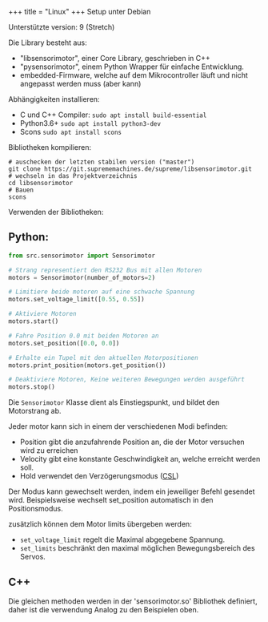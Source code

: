 +++
title = "Linux"
+++
Setup unter Debian

Unterstützte version: 9 (Stretch)

Die Library besteht aus:

- "libsensorimotor", einer Core Library, geschrieben in C++
- "pysensorimotor", einem Python Wrapper für einfache Entwicklung.
- embedded-Firmware, welche auf dem Mikrocontroller läuft und nicht angepasst werden muss (aber kann)

Abhängigkeiten installieren:

- C und C++ Compiler: `sudo apt install build-essential`
- Python3.6+ `sudo apt install python3-dev`
- Scons `sudo apt install scons`

Bibliotheken kompilieren:

```debian
# auschecken der letzten stabilen version ("master")
git clone https://git.suprememachines.de/supreme/libsensorimotor.git
# wechseln in das Projektverzeichnis
cd libsensorimotor
# Bauen
scons
```

Verwenden der Bibliotheken:

## Python:

```python
from src.sensorimotor import Sensorimotor

# Strang representiert den RS232 Bus mit allen Motoren
motors = Sensorimotor(number_of_motors=2)

# Limitiere beide motoren auf eine schwache Spannung
motors.set_voltage_limit([0.55, 0.55])

# Aktiviere Motoren
motors.start()

# Fahre Position 0.0 mit beiden Motoren an
motors.set_position([0.0, 0.0])

# Erhalte ein Tupel mit den aktuellen Motorpositionen
motors.print_position(motors.get_position())

# Deaktiviere Motoren, Keine weiteren Bewegungen werden ausgeführt
motors.stop()
```

Die `Sensorimotor` Klasse dient als Einstiegspunkt, und bildet den Motorstrang ab.

Jeder motor kann sich in einem der verschiedenen Modi befinden:

- Position gibt die anzufahrende Position an, die der Motor versuchen wird zu erreichen
- Velocity gibt eine konstante Geschwindigkeit an, welche erreicht werden soll.
- Hold verwendet den Verzögerungsmodus ([CSL](#CSL))

Der Modus kann gewechselt werden, indem ein jeweiliger Befehl gesendet wird. Beispielsweise wechselt set_position automatisch in den Positionsmodus.

zusätzlich können dem Motor limits übergeben werden:

- `set_voltage_limit` regelt die Maximal abgegebene Spannung.
- `set_limits` beschränkt den maximal möglichen Bewegungsbereich des Servos.

## C++

Die gleichen methoden werden in der 'sensorimotor.so' Bibliothek definiert, daher ist die verwendung Analog zu den Beispielen oben.

```c++
```
